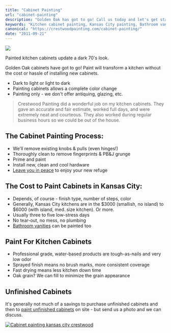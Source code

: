 ```yaml
---
title: "Cabinet Painting"
url: "cabinet-painting"
description: "Golden Oak has got to go! Call us today and let's get started on updating to a clean and modern kitchen."
keywords: "Kitchen cabinet painting, Kansas City painting, Bathroom vanity painting, wall paneling painting, Crestwood Painting"
canonical: "https://crestwoodpainting.com/cabinet-painting/"
date: "2011-09-21"
---
```


![](images/Finished-Kitchen.jpg)

Painted kitchen cabinets update a dark 70's look.

Golden Oak cabinets have got to go! Paint will transform a kitchen without the cost or hassle of installing new cabinets.

- Dark to light or light to dark
- Painting cabinets allows a complete color change
- Painting only - we don't offer antiquing, glazing, etc.

> Crestwood Painting did a wonderful job on my kitchen cabinets. They gave an accurate and fair estimate, worked full days, and were extremely neat and courteous. They also worked during regular business hours so we could be out of the house.

## The Cabinet Painting Process:

- We'll remove existing knobs & pulls (even hinges!)
- Thoroughly clean to remove fingerprints & PB&J grunge
- Prime and paint
- Install new, clean and cool hardware
- [Leave you in peace](https://crestwoodpainting.com/painting-kitchen-cabinets/) to enjoy your new refuge

## The Cost to Paint Cabinets in Kansas City:

- Depends, of course - finish type, number of steps, color
- Generally, Kansas City kitchens are in the $3000 (smallish, no island) to $6000 (with island, med. size kitchen). Or more.
- Usually three to five low-stress days
- No tear-out, no mess, no plumbing
- [Bathroom vanities](https://crestwoodpainting.com/does-unfinished-cabinetry-pay/) can be painted too

## Paint For Kitchen Cabinets

- Professional grade, water-based products are tough-as-nails and very low odor
- Sprayed finish means no brush marks, more consistent coverage
- Fast drying means less kitchen down time
- Oak grain? We can fill to minimize the grain appearance

## Unfinished Cabinets

It's generally not much of a savings to purchase unfinished cabinets and then to [paint unfinished cabinets](https://crestwoodpainting.com/does-unfinished-cabinetry-pay/) on site - but send us a photo and we can discuss.

[![Cabinet painting kansas city crestwood](images/Jimmy-E.jpg)](https://crestwoodpainting.com/reviews/)
